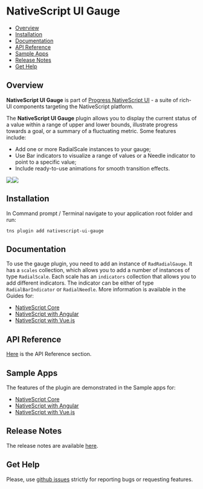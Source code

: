 # NativeScript UI Gauge

- [Overview](#overview)
- [Installation](#installation)
- [Documentation](#documentation)
- [API Reference](#api-reference)
- [Sample Apps](#sample-apps)
- [Release Notes](#release-notes)
- [Get Help](#get-help)


## Overview

**NativeScript UI Gauge** is part of [Progress NativeScript UI](https://www.nativescript.org/ui-for-nativescript) - a suite of rich-UI components targeting the NativeScript platform.

The **NativeScript UI Gauge** plugin allows you to display the current status of a value within a range of upper and lower bounds, illustrate progress towards a goal, or a summary of a fluctuating metric. Some features include:

* Add one or more RadialScale instances to your gauge;
* Use Bar indicators to visualize a range of values or a Needle indicator to point to a specific value;
* Include ready-to-use animations for smooth transition effects.

<img src="https://docs.nativescript.org/img/ui-for-nativescript/gauges-ios.png"><img src="https://docs.nativescript.org/img/ui-for-nativescript/gauges-android.png">

## Installation

In Command prompt / Terminal navigate to your application root folder and run:

```
tns plugin add nativescript-ui-gauge
```

## Documentation

To use the gauge plugin, you need to add an instance of `RadRadialGauge`. It has a `scales` collection, which allows you to add a number of instances of type `RadialScale`.
Each scale has an `indicators` collection that allows you to add different indicators. The indicator can be either of type `RadialBarIndicator` or `RadialNeedle`.
More information is available in the Guides for:
- [NativeScript Core](https://docs.nativescript.org/ui/professional-ui-components/Gauge/overview)
- [NativeScript with Angular](https://docs.nativescript.org/angular/ui/professional-ui-components/ng-Gauge/overview)
- [NativeScript with Vue.js](https://docs.nativescript.org/vuejs/ns-ui/Gauge/overview)

## API Reference

[Here](https://docs.nativescript.org/ns-ui-api-reference/classes/radgauge) is the API Reference section.

## Sample Apps

The features of the plugin are demonstrated in the Sample apps for:
- [NativeScript Core](https://github.com/telerik/nativescript-ui-samples)
- [NativeScript with Angular](https://github.com/telerik/nativescript-ui-samples-angular)
- [NativeScript with Vue.js](https://github.com/telerik/nativescript-ui-samples-vue)

## Release Notes

The release notes are available [here](https://github.com/telerik/nativescript-ui-feedback/blob/master/releases/gauge.md).

## Get Help

Please, use [github issues](https://github.com/telerik/nativescript-ui-feedback/issues) strictly for reporting bugs or requesting features.